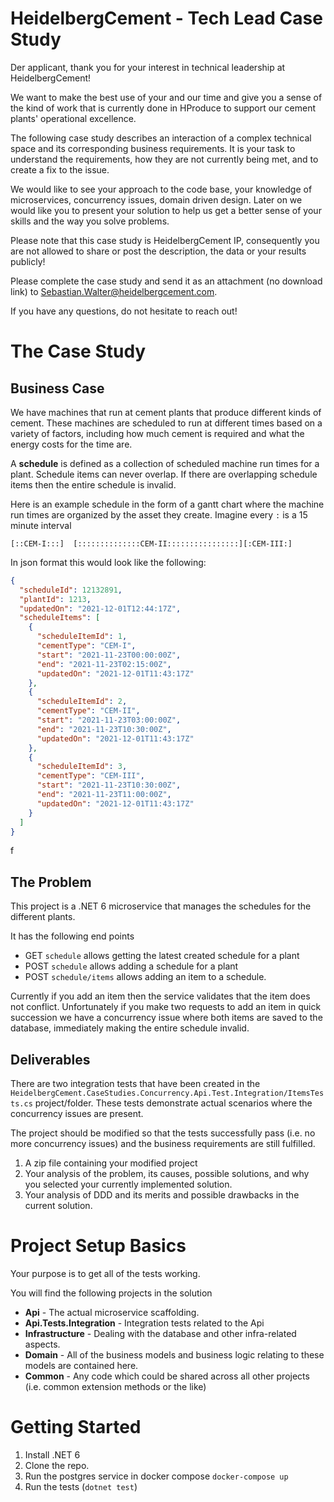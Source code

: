 # HeidelbergCement - Tech Lead Case Study
Der applicant, thank you for your interest in technical leadership at HeidelbergCement!

We want to make the best use of your and our time and give you a sense of the kind of work that is currently done in HProduce to support our cement plants' operational excellence.

The following case study describes an interaction of a complex technical space and its corresponding business requirements. It is your task to understand the requirements, how they are not currently being met, and to create a fix to the issue.

We would like to see your approach to the code base, your knowledge of microservices, concurrency issues, domain driven design.  Later on we would like you to present your solution to help us get a better sense of your skills and the way you solve problems.

Please note that this case study is HeidelbergCement IP, consequently you are not allowed to share or post the description, the data or your results publicly!

Please complete the case study and send it as an attachment (no download link)
to Sebastian.Walter@heidelbergcement.com. 

If you have any questions, do not hesitate to reach out!

# The Case Study

## Business Case
We have machines that run at cement plants that produce different kinds of cement. These machines are scheduled to run at different times based on a variety of factors, including how much cement is required and what the energy costs for the time are.

A **schedule** is defined as a collection of scheduled machine run times for a plant.
Schedule items can never overlap. If there are overlapping schedule items then the entire schedule is invalid.

Here is an example schedule in the form of a gantt chart where the machine run times are organized by the asset they create. Imagine every `:` is a 15 minute interval
```
[::CEM-I:::]  [::::::::::::::CEM-II::::::::::::::::][:CEM-III:]
```

In json format this would look like the following:
```json
{
  "scheduleId": 12132891,
  "plantId": 1213,
  "updatedOn": "2021-12-01T12:44:17Z",
  "scheduleItems": [
    {
      "scheduleItemId": 1,
      "cementType": "CEM-I",
      "start": "2021-11-23T00:00:00Z",
      "end": "2021-11-23T02:15:00Z",
      "updatedOn": "2021-12-01T11:43:17Z"
    },
    {
      "scheduleItemId": 2,
      "cementType": "CEM-II",
      "start": "2021-11-23T03:00:00Z",
      "end": "2021-11-23T10:30:00Z",
      "updatedOn": "2021-12-01T11:43:17Z"
    },
    {
      "scheduleItemId": 3,
      "cementType": "CEM-III",
      "start": "2021-11-23T10:30:00Z",
      "end": "2021-11-23T11:00:00Z",
      "updatedOn": "2021-12-01T11:43:17Z"
    }
  ]
}
```
f
## The Problem
This project is a .NET 6 microservice that manages the schedules for the different plants.

It has the following end points
* GET   `schedule` allows getting the latest created schedule for a plant
* POST  `schedule` allows adding a schedule for a plant
* POST  `schedule/items` allows adding an item to a schedule.

Currently if you add an item then the service validates that the item does not conflict. Unfortunately if you make two requests to add an item in quick succession we have a concurrency issue where both items are saved to the database, immediately making the entire schedule invalid.


## Deliverables
There are two integration tests that have been created in the `HeidelbergCement.CaseStudies.Concurrency.Api.Test.Integration/ItemsTests.cs` project/folder.  These tests demonstrate actual scenarios where the concurrency issues are present.

The project should be modified so that the tests successfully pass (i.e. no more concurrency issues) and the business requirements are still fulfilled.

1. A zip file containing your modified project
2. Your analysis of the problem, its causes, possible solutions, and why you selected your currently implemented solution.
3. Your analysis of DDD and its merits and possible drawbacks in the current solution.

# Project Setup Basics
Your purpose is to get all of the tests working.

You will find the following projects in the solution

* **Api** - The actual microservice scaffolding.
* **Api.Tests.Integration** - Integration tests related to the Api
* **Infrastructure** - Dealing with the database and other infra-related aspects.
* **Domain** - All of the business models and business logic relating to these models are contained here. 
* **Common** - Any code which could be shared across all other projects (i.e. common extension methods or the like)

# Getting Started
1. Install .NET 6
1. Clone the repo.
1. Run the postgres service in docker compose `docker-compose up`
1. Run the tests (`dotnet test`)

